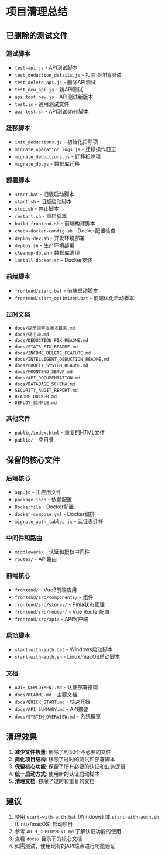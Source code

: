 # 项目清理总结

## 已删除的测试文件

### 测试脚本
- `test-api.js` - API测试脚本
- `test_deduction_details.js` - 扣除项详情测试
- `test_delete_api.js` - 删除API测试
- `test_new_api.js` - 新API测试
- `api_test_new.js` - API测试新版本
- `test.js` - 通用测试文件
- `api-test.sh` - API测试shell脚本

### 迁移脚本
- `init_deductions.js` - 初始化扣除项
- `migrate_operation_logs.js` - 迁移操作日志
- `migrate_deductions.js` - 迁移扣除项
- `migrate_db.js` - 数据库迁移

### 部署脚本
- `start.bat` - 旧版启动脚本
- `start.sh` - 旧版启动脚本
- `stop.sh` - 停止脚本
- `restart.sh` - 重启脚本
- `build-frontend.sh` - 前端构建脚本
- `check-docker-config.sh` - Docker配置检查
- `deploy-dev.sh` - 开发环境部署
- `deploy.sh` - 生产环境部署
- `cleanup-db.sh` - 数据库清理
- `install-docker.sh` - Docker安装

### 前端脚本
- `frontend/start.bat` - 前端启动脚本
- `frontend/start_optimized.bat` - 前端优化启动脚本

### 过时文档
- `docs/提示词开发版本日志.md`
- `docs/提示词.md`
- `docs/DEDUCTION_FIX_README.md`
- `docs/STATS_FIX_README.md`
- `docs/INCOME_DELETE_FEATURE.md`
- `docs/INTELLIGENT_DEDUCTION_README.md`
- `docs/PROFIT_SYSTEM_README.md`
- `docs/FRONTEND_SETUP.md`
- `docs/API_DOCUMENTATION.md`
- `docs/DATABASE_SCHEMA.md`
- `SECURITY_AUDIT_REPORT.md`
- `README_DOCKER.md`
- `DEPLOY_SIMPLE.md`

### 其他文件
- `public/index.html` - 重复的HTML文件
- `public/` - 空目录

## 保留的核心文件

### 后端核心
- `app.js` - 主应用文件
- `package.json` - 依赖配置
- `Dockerfile` - Docker配置
- `docker-compose.yml` - Docker编排
- `migrate_auth_tables.js` - 认证表迁移

### 中间件和路由
- `middleware/` - 认证和授权中间件
- `routes/` - API路由

### 前端核心
- `frontend/` - Vue3前端应用
- `frontend/src/components/` - 组件
- `frontend/src/stores/` - Pinia状态管理
- `frontend/src/router/` - Vue Router配置
- `frontend/src/api/` - API客户端

### 启动脚本
- `start-with-auth.bat` - Windows启动脚本
- `start-with-auth.sh` - Linux/macOS启动脚本

### 文档
- `AUTH_DEPLOYMENT.md` - 认证部署指南
- `docs/README.md` - 主要文档
- `docs/QUICK_START.md` - 快速开始
- `docs/API_SUMMARY.md` - API摘要
- `docs/SYSTEM_OVERVIEW.md` - 系统概览

## 清理效果

1. **减少文件数量**: 删除了约30个不必要的文件
2. **简化项目结构**: 移除了过时的测试和部署脚本
3. **保留核心功能**: 保留了所有必要的认证和业务逻辑
4. **统一启动方式**: 使用新的认证启动脚本
5. **清理文档**: 移除了过时和重复的文档

## 建议

1. 使用 `start-with-auth.bat` (Windows) 或 `start-with-auth.sh` (Linux/macOS) 启动项目
2. 参考 `AUTH_DEPLOYMENT.md` 了解认证功能的使用
3. 查看 `docs/` 目录下的核心文档
4. 如需测试，使用现有的API端点进行功能验证
